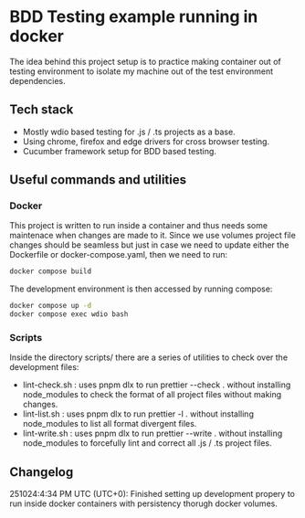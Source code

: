 # BDD Testing example running in docker

The idea behind this project setup is to practice making container out of testing environment to isolate my machine
out of the test environment dependencies.

## Tech stack

- Mostly wdio based testing for .js / .ts projects as a base.
- Using chrome, firefox and edge drivers for cross browser testing.
- Cucumber framework setup for BDD based testing.

## Useful commands and utilities

### Docker

This project is written to run inside a container and thus needs some maintenace when changes are made to it.
Since we use volumes project file changes should be seamless but just in case we need to update either the Dockerfile or
docker-compose.yaml, then we need to run:

```bash
docker compose build
```

The development environment is then accessed by running compose:

```bash
docker compose up -d
docker compose exec wdio bash
```

### Scripts

Inside the directory scripts/ there are a series of utilities to check over the development files:

- lint-check.sh : uses pnpm dlx to run prettier --check . without installing node_modules to check the format of all
  project files without making changes.
- lint-list.sh : uses pnpm dlx to run prettier -l . without installing node_modules to list all format divergent
  files.
- lint-write.sh : uses pnpm dlx to run prettier --write . without installing node_modules to forcefully lint
  and correct all .js / .ts project files.

## Changelog

251024:4:34 PM UTC (UTC+0): Finished setting up development propery to run inside docker containers with
persistency thorugh docker volumes.
